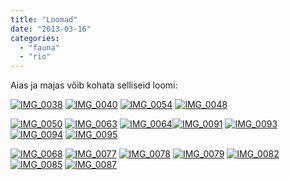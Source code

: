 ```yaml
---
title: "Loomad"
date: "2013-03-16"
categories: 
  - "fauna"
  - "rio"
---
```


Aias ja majas võib kohata selliseid loomi:

[![IMG_0038](/images/img_0038.jpg "IMG_0038")](https://skydrive.live.com/?cid=427e71dddb6fa8a6&id=427E71DDDB6FA8A6%21359#cid=427E71DDDB6FA8A6&id=427E71DDDB6FA8A6%21360) [![IMG_0040](/images/img_0040.jpg "IMG_0040")](https://skydrive.live.com/?cid=427e71dddb6fa8a6&id=427E71DDDB6FA8A6%21359#cid=427E71DDDB6FA8A6&id=427E71DDDB6FA8A6%21361) [![IMG_0054](/images/img_0054.jpg "IMG_0054")](https://skydrive.live.com/?cid=427e71dddb6fa8a6&id=427E71DDDB6FA8A6%21359#cid=427E71DDDB6FA8A6&id=427E71DDDB6FA8A6%21362) [![IMG_0048](/images/img_0048.jpg "IMG_0048")](https://skydrive.live.com/?cid=427e71dddb6fa8a6&id=427E71DDDB6FA8A6%21359#cid=427E71DDDB6FA8A6&id=427E71DDDB6FA8A6%21363)

[![IMG_0050](/images/img_0050.jpg "IMG_0050")](https://skydrive.live.com/?cid=427e71dddb6fa8a6&id=427E71DDDB6FA8A6%21359#cid=427E71DDDB6FA8A6&id=427E71DDDB6FA8A6%21365) [![IMG_0063](/images/img_0063.jpg "IMG_0063")](https://skydrive.live.com/?cid=427e71dddb6fa8a6&id=427E71DDDB6FA8A6%21359#cid=427E71DDDB6FA8A6&id=427E71DDDB6FA8A6%21364) [![IMG_0064](/images/img_0064.jpg "IMG_0064")](https://skydrive.live.com/?cid=427e71dddb6fa8a6&id=427E71DDDB6FA8A6%21359#cid=427E71DDDB6FA8A6&id=427E71DDDB6FA8A6%21366)[![IMG_0091](/images/img_0091.jpg "IMG_0091")](https://skydrive.live.com/?cid=427e71dddb6fa8a6&id=427E71DDDB6FA8A6%21359#cid=427E71DDDB6FA8A6&id=427E71DDDB6FA8A6%21369) [![IMG_0093](/images/img_0093.jpg "IMG_0093")](https://skydrive.live.com/?cid=427e71dddb6fa8a6&id=427E71DDDB6FA8A6%21359#cid=427E71DDDB6FA8A6&id=427E71DDDB6FA8A6%21370) [![IMG_0094](/images/img_0094.jpg "IMG_0094")](https://skydrive.live.com/?cid=427e71dddb6fa8a6&id=427E71DDDB6FA8A6%21359#cid=427E71DDDB6FA8A6&id=427E71DDDB6FA8A6%21367) [![IMG_0095](/images/img_0095.jpg "IMG_0095")](https://skydrive.live.com/?cid=427e71dddb6fa8a6&id=427E71DDDB6FA8A6%21359#cid=427E71DDDB6FA8A6&id=427E71DDDB6FA8A6%21368)

[![IMG_0068](/images/img_0068.jpg "IMG_0068")](https://skydrive.live.com/?cid=427e71dddb6fa8a6&id=427E71DDDB6FA8A6%21359#cid=427E71DDDB6FA8A6&id=427E71DDDB6FA8A6%21372) [![IMG_0077](/images/img_0077.jpg "IMG_0077")](https://skydrive.live.com/?cid=427e71dddb6fa8a6&id=427E71DDDB6FA8A6%21359#cid=427E71DDDB6FA8A6&id=427E71DDDB6FA8A6%21371) [![IMG_0078](/images/img_0078.jpg "IMG_0078")](https://skydrive.live.com/?cid=427e71dddb6fa8a6&id=427E71DDDB6FA8A6%21359#cid=427E71DDDB6FA8A6&id=427E71DDDB6FA8A6%21373) [![IMG_0079](/images/img_0079.jpg "IMG_0079")](https://skydrive.live.com/?cid=427e71dddb6fa8a6&id=427E71DDDB6FA8A6%21359#cid=427E71DDDB6FA8A6&id=427E71DDDB6FA8A6%21374) [![IMG_0082](/images/img_0082.jpg "IMG_0082")](https://skydrive.live.com/?cid=427e71dddb6fa8a6&id=427E71DDDB6FA8A6%21359#cid=427E71DDDB6FA8A6&id=427E71DDDB6FA8A6%21376) [![IMG_0085](/images/img_0085.jpg "IMG_0085")](https://skydrive.live.com/?cid=427e71dddb6fa8a6&id=427E71DDDB6FA8A6%21359#cid=427E71DDDB6FA8A6&id=427E71DDDB6FA8A6%21377) [![IMG_0087](/images/img_0087.jpg "IMG_0087")](https://skydrive.live.com/?cid=427e71dddb6fa8a6&id=427E71DDDB6FA8A6%21359#cid=427E71DDDB6FA8A6&id=427E71DDDB6FA8A6%21375)
